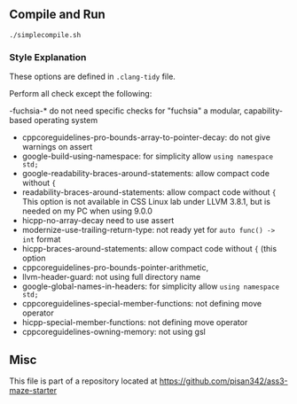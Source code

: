 ## Compile and Run

```
./simplecompile.sh
```


### Style Explanation
These options are defined in `.clang-tidy` file.

Perform all check except the following:

-fuchsia-* do not need specific checks for "fuchsia" a modular, capability-based operating system
- cppcoreguidelines-pro-bounds-array-to-pointer-decay: do not give warnings on assert
- google-build-using-namespace: for simplicity allow `using namespace std;`
- google-readability-braces-around-statements: allow compact code without `{`
- readability-braces-around-statements: allow compact code without `{`
This option is not available in CSS Linux lab under LLVM 3.8.1, but is needed on my PC when using 9.0.0
- hicpp-no-array-decay need to use assert
- modernize-use-trailing-return-type: not ready yet for `auto func() -> int` format
- hicpp-braces-around-statements: allow compact code without `{` (this option
- cppcoreguidelines-pro-bounds-pointer-arithmetic,
- llvm-header-guard: not using full directory name
- google-global-names-in-headers: for simplicity allow `using namespace std;`
- cppcoreguidelines-special-member-functions: not defining move operator
- hicpp-special-member-functions: not defining move operator
- cppcoreguidelines-owning-memory: not using gsl

## Misc

This file is part of a repository located at
https://github.com/pisan342/ass3-maze-starter
